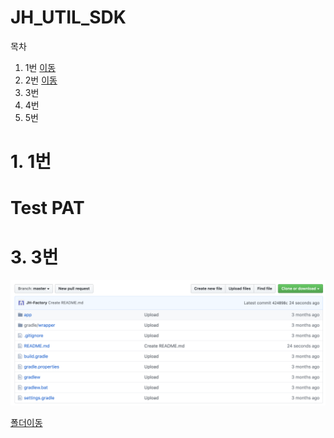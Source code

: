 # JH_UTIL_SDK

목차

1. 1번 [이동](#1.-1번)
2. 2번 [이동](#test-pat)
3. 3번
4. 4번
5. 5번





# 1. 1번













# Test PAT









# 3. 3번













![ex_screenshot](./img/1.png)



[폴더이동](./img)

